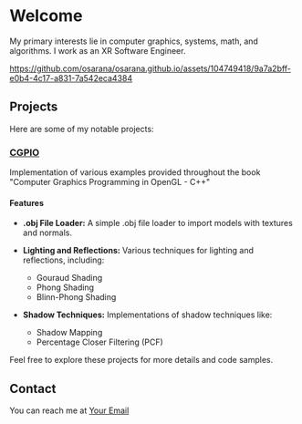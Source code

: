 # Welcome

My primary interests lie in computer graphics, systems, math, and algorithms.
I work as an XR Software Engineer.

https://github.com/osarana/osarana.github.io/assets/104749418/9a7a2bff-e0b4-4c17-a831-7a542eca4384

## Projects

Here are some of my notable projects:

### [CGPIO](https://github.com/osarana/CGPIO)

Implementation of various examples provided throughout the book "Computer Graphics Programming in OpenGL - C++"

#### Features

* **.obj File Loader:** A simple .obj file loader to import models with textures and normals.

* **Lighting and Reflections:** Various techniques for lighting and reflections, including:
  * Gouraud Shading
  * Phong Shading
  * Blinn-Phong Shading

* **Shadow Techniques:** Implementations of shadow techniques like:
  * Shadow Mapping
  * Percentage Closer Filtering (PCF)

Feel free to explore these projects for more details and code samples.

## Contact

You can reach me at [Your Email](oxa318@miami.edu)
